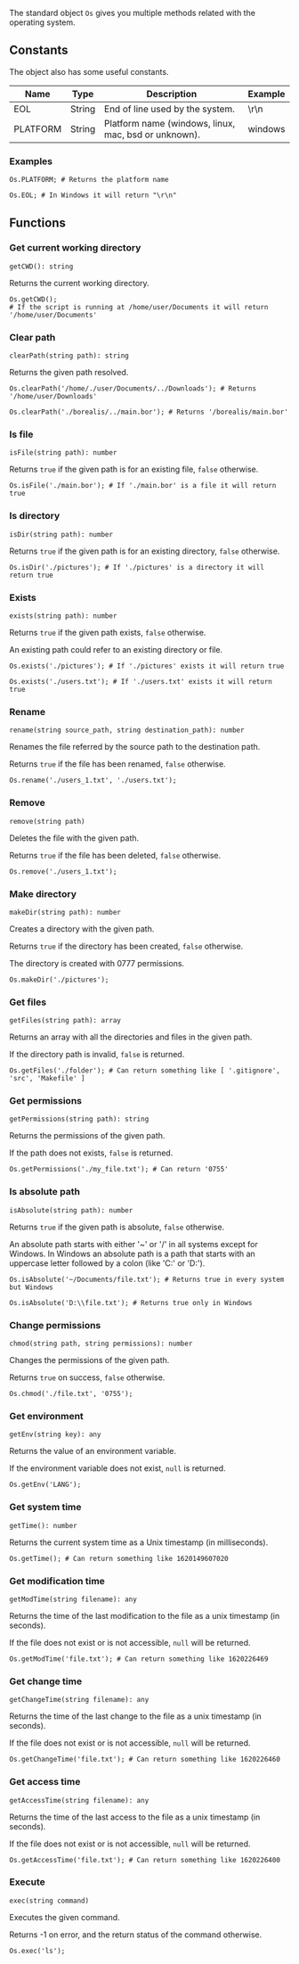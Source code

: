 The standard object `Os` gives you multiple methods related with the operating system.

## Constants

The object also has some useful constants.

| Name     | Type   | Description                                          | Example |
|----------|--------|------------------------------------------------------|---------|
| EOL      | String | End of line used by the system.                      | \r\n    |
| PLATFORM | String | Platform name (windows, linux, mac, bsd or unknown). | windows |

### Examples

```borealis
Os.PLATFORM; # Returns the platform name
```

```borealis
Os.EOL; # In Windows it will return "\r\n"
```

## Functions

### Get current working directory

`getCWD(): string`

Returns the current working directory.

```borealis
Os.getCWD();
# If the script is running at /home/user/Documents it will return '/home/user/Documents'
```

### Clear path

`clearPath(string path): string`

Returns the given path resolved.

```borealis
Os.clearPath('/home/./user/Documents/../Downloads'); # Returns '/home/user/Downloads'
```

```borealis
Os.clearPath('./borealis/../main.bor'); # Returns '/borealis/main.bor'
```

### Is file

`isFile(string path): number`

Returns `true` if the given path is for an existing file, `false` otherwise.

```borealis
Os.isFile('./main.bor'); # If './main.bor' is a file it will return true
```

### Is directory

`isDir(string path): number`

Returns `true` if the given path is for an existing directory, `false` otherwise.

```borealis
Os.isDir('./pictures'); # If './pictures' is a directory it will return true
```

### Exists

`exists(string path): number`

Returns `true` if the given path exists, `false` otherwise.

An existing path could refer to an existing directory or file.

```borealis
Os.exists('./pictures'); # If './pictures' exists it will return true
```

```borealis
Os.exists('./users.txt'); # If './users.txt' exists it will return true
```

### Rename

`rename(string source_path, string destination_path): number`

Renames the file referred by the source path to the destination path.

Returns `true` if the file has been renamed, `false` otherwise.

```borealis
Os.rename('./users_1.txt', './users.txt');
```

### Remove

`remove(string path)`

Deletes the file with the given path.

Returns `true` if the file has been deleted, `false` otherwise.

```borealis
Os.remove('./users_1.txt');
```

### Make directory

`makeDir(string path): number`

Creates a directory with the given path.

Returns `true` if the directory has been created, `false` otherwise.

The directory is created with 0777 permissions.

```borealis
Os.makeDir('./pictures');
```

### Get files

`getFiles(string path): array`

Returns an array with all the directories and files in the given path.

If the directory path is invalid, `false` is returned.

```borealis
Os.getFiles('./folder'); # Can return something like [ '.gitignore', 'src', 'Makefile' ]
```

### Get permissions

`getPermissions(string path): string`

Returns the permissions of the given path.

If the path does not exists, `false` is returned.

```borealis
Os.getPermissions('./my_file.txt'); # Can return '0755'
```

### Is absolute path

`isAbsolute(string path): number`

Returns `true` if the given path is absolute, `false` otherwise.

An absolute path starts with either '~' or '/' in all systems except for Windows. In Windows an absolute path is a path that starts with an uppercase letter followed by a colon (like 'C:' or 'D:').

```borealis
Os.isAbsolute('~/Documents/file.txt'); # Returns true in every system but Windows
```

```borealis
Os.isAbsolute('D:\\file.txt'); # Returns true only in Windows
```

### Change permissions

`chmod(string path, string permissions): number`

Changes the permissions of the given path.

Returns `true` on success, `false` otherwise.

```borealis
Os.chmod('./file.txt', '0755');
```

### Get environment

`getEnv(string key): any`

Returns the value of an environment variable.

If the environment variable does not exist, `null` is returned.

```borealis
Os.getEnv('LANG');
```

### Get system time

`getTime(): number`

Returns the current system time as a Unix timestamp (in milliseconds).

```borealis
Os.getTime(); # Can return something like 1620149607020
```

### Get modification time

`getModTime(string filename): any`

Returns the time of the last modification to the file as a unix timestamp (in seconds).

If the file does not exist or is not accessible, `null` will be returned.

```borealis
Os.getModTime('file.txt'); # Can return something like 1620226469
```

### Get change time

`getChangeTime(string filename): any`

Returns the time of the last change to the file as a unix timestamp (in seconds).

If the file does not exist or is not accessible, `null` will be returned.

```borealis
Os.getChangeTime('file.txt'); # Can return something like 1620226460
```

### Get access time

`getAccessTime(string filename): any`

Returns the time of the last access to the file as a unix timestamp (in seconds).

If the file does not exist or is not accessible, `null` will be returned.

```borealis
Os.getAccessTime('file.txt'); # Can return something like 1620226400
```

### Execute

`exec(string command)`

Executes the given command.

Returns -1 on error, and the return status of the command otherwise.

```borealis
Os.exec('ls');
```
